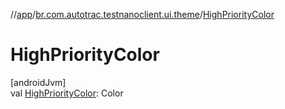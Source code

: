 //[app](../../index.md)/[br.com.autotrac.testnanoclient.ui.theme](index.md)/[HighPriorityColor](-high-priority-color.md)

# HighPriorityColor

[androidJvm]\
val [HighPriorityColor](-high-priority-color.md): Color
